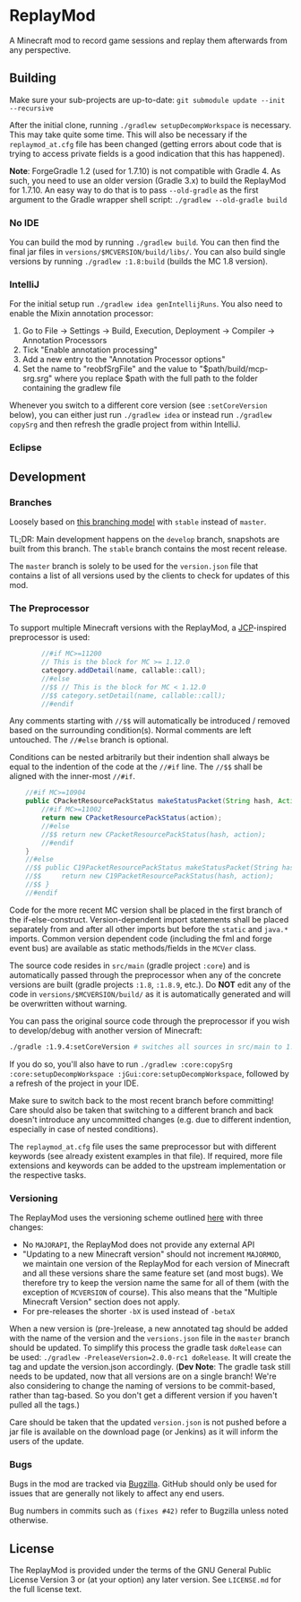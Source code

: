 # ReplayMod
A Minecraft mod to record game sessions and replay them afterwards from any perspective.

## Building
Make sure your sub-projects are up-to-date: `git submodule update --init --recursive`

After the initial clone, running `./gradlew setupDecompWorkspace` is necessary. This may take quite some time.
This will also be necessary if the `replaymod_at.cfg` file has been changed (getting errors about code that is trying 
to access private fields is a good indication that this has happened).

**Note**: ForgeGradle 1.2 (used for 1.7.10) is not compatible with Gradle 4.
As such, you need to use an older version (Gradle 3.x) to build the ReplayMod for 1.7.10.
An easy way to do that is to pass `--old-gradle` as the first argument to the Gradle wrapper shell script: `./gradlew --old-gradle build`

### No IDE
You can build the mod by running `./gradlew build`. You can then find the final jar files in `versions/$MCVERSION/build/libs/`.
You can also build single versions by running `./gradlew :1.8:build` (builds the MC 1.8 version).

### IntelliJ
For the initial setup run `./gradlew idea genIntellijRuns`.
You also need to enable the Mixin annotation processor:
1. Go to File -> Settings -> Build, Execution, Deployment -> Compiler -> Annotation Processors
2. Tick "Enable annotation processing"
3. Add a new entry to the "Annotation Processor options"
4. Set the name to "reobfSrgFile" and the value to "$path/build/mcp-srg.srg" where you replace $path with the full 
path to the folder containing the gradlew file

Whenever you switch to a different core version (see `:setCoreVersion` below), you can either just run `./gradlew idea` or instead run
`./gradlew copySrg` and then refresh the gradle project from within IntelliJ.

### Eclipse

## Development
### Branches
Loosely based on [this branching model](http://nvie.com/posts/a-successful-git-branching-model/) with `stable` instead of `master`.

TL;DR:
Main development happens on the `develop` branch, snapshots are built from this branch.
The `stable` branch contains the most recent release.

The `master` branch is solely to be used for the `version.json` file that contains a list of all versions
used by the clients to check for updates of this mod.

### The Preprocessor
To support multiple Minecraft versions with the ReplayMod, a [JCP](https://github.com/raydac/java-comment-preprocessor)-inspired preprocessor is used:
```java
        //#if MC>=11200
        // This is the block for MC >= 1.12.0
        category.addDetail(name, callable::call);
        //#else
        //$$ // This is the block for MC < 1.12.0
        //$$ category.setDetail(name, callable::call);
        //#endif
```
Any comments starting with `//$$` will automatically be introduced / removed based on the surrounding condition(s).
Normal comments are left untouched. The `//#else` branch is optional.

Conditions can be nested arbitrarily but their indention shall always be equal to the indention of the code at the `//#if` line.
The `//$$` shall be aligned with the inner-most `//#if`.
```java
    //#if MC>=10904
    public CPacketResourcePackStatus makeStatusPacket(String hash, Action action) {
        //#if MC>=11002
        return new CPacketResourcePackStatus(action);
        //#else
        //$$ return new CPacketResourcePackStatus(hash, action);
        //#endif
    }
    //#else
    //$$ public C19PacketResourcePackStatus makeStatusPacket(String hash, Action action) {
    //$$     return new C19PacketResourcePackStatus(hash, action);
    //$$ }
    //#endif
```
Code for the more recent MC version shall be placed in the first branch of the if-else-construct.
Version-dependent import statements shall be placed separately from and after all other imports but before the `static` and `java.*` imports.
Common version dependent code (including the fml and forge event bus) are available as static methods/fields in the `MCVer` class.

The source code resides in `src/main` (gradle project `:core`) and is automatically passed through the
preprocessor when any of the concrete versions are built (gradle projects `:1.8`, `:1.8.9`, etc.).
Do **NOT** edit any of the code in `versions/$MCVERSION/build/` as it is automatically generated and will be overwritten without warning.

You can pass the original source code through the preprocessor if you wish to develop/debug with another version of Minecraft:
```bash
./gradle :1.9.4:setCoreVersion # switches all sources in src/main to 1.9.4
```
If you do so, you'll also have to run `./gradlew :core:copySrg :core:setupDecompWorkspace :jGui:core:setupDecompWorkspace`,
followed by a refresh of the project in your IDE.

Make sure to switch back to the most recent branch before committing!
Care should also be taken that switching to a different branch and back doesn't introduce any uncommitted changes (e.g. due to different indention, especially in case of nested conditions).

The `replaymod_at.cfg` file uses the same preprocessor but with different keywords (see already existent examples in that file).
If required, more file extensions and keywords can be added to the upstream implementation or the respective tasks.

### Versioning
The ReplayMod uses the versioning scheme outlined [here](http://mcforge.readthedocs.io/en/latest/conventions/versioning/)
with three changes:
- No `MAJORAPI`, the ReplayMod does not provide any external API
- "Updating to a new Minecraft version" should not increment `MAJORMOD`, we maintain one version of the ReplayMod
for each version of Minecraft and all these versions share the same feature set (and most bugs). We therefore try to
keep the version name the same for all of them (with the exception of `MCVERSION` of course). This also means that the
"Multiple Minecraft Version" section does not apply.
- For pre-releases the shorter `-bX` is used instead of `-betaX`

When a new version is (pre-)release, a new annotated tag should be added with the name of the version and the
`versions.json` file in the `master` branch should be updated. To simplify this process the gradle task `doRelease` can
be used: `./gradlew -PreleaseVersion=2.0.0-rc1 doRelease`. It will create the tag and update the version.json
accordingly.
(**Dev Note**: The gradle task still needs to be updated, now that all versions are on a single branch!
We're also considering to change the naming of versions to be commit-based, rather than tag-based.
So you don't get a different version if you haven't pulled all the tags.)

Care should be taken that the updated `version.json` is not pushed before a jar file is available on the
download page (or Jenkins) as it will inform the users of the update.

### Bugs
Bugs in the mod are tracked via [Bugzilla](https://bugs.replaymod.com/).
GitHub should only be used for issues that are generally not likely to affect any end users.

Bug numbers in commits such as `(fixes #42)` refer to Bugzilla unless noted otherwise.

## License
The ReplayMod is provided under the terms of the GNU General Public License Version 3 or (at your option) any later version.
See `LICENSE.md` for the full license text.